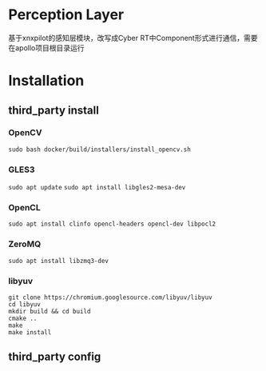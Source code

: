 # Perception Layer  
基于xnxpilot的感知层模块，改写成Cyber RT中Component形式进行通信，需要在apollo项目根目录运行  
# Installation
## third_party install  
### OpenCV  
`sudo bash docker/build/installers/install_opencv.sh`  
### GLES3  
`sudo apt update`
`sudo apt install libgles2-mesa-dev`  
### OpenCL  
`sudo apt install clinfo opencl-headers opencl-dev libpocl2`  
### ZeroMQ  
`sudo apt install libzmq3-dev`  
### libyuv  
`git clone https://chromium.googlesource.com/libyuv/libyuv`  
`cd libyuv`  
`mkdir build && cd build`  
`cmake ..`  
`make`  
`make install`  
## third_party config  


